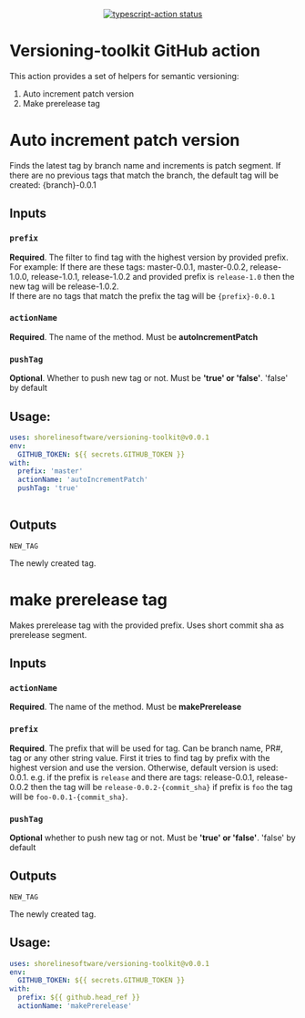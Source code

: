 <p align="center">
  <a href="https://github.com/shorelinesoftware/versioning-toolkit"><img alt="typescript-action status" src="https://github.com/shorelinesoftware/versioning-toolkit/workflows/on-master/badge.svg"></a>
</p>

# Versioning-toolkit GitHub action

This action provides a set of helpers for semantic versioning:

1) Auto increment patch version
2) Make prerelease tag

# Auto increment patch version

Finds the latest tag by branch name and increments is patch segment. If there are no previous tags that match the branch, the default tag will be created: {branch}-0.0.1

## Inputs 

### `prefix`

**Required**. The filter to find tag with the highest version by provided prefix.  
For example:
If there are these tags: master-0.0.1, master-0.0.2, release-1.0.0, release-1.0.1, release-1.0.2 and provided prefix is `release-1.0` then the new tag will be release-1.0.2.  
If there are no tags that match the prefix the tag will be `{prefix}-0.0.1`

### `actionName`

**Required**. The name of the method. Must be **autoIncrementPatch**

### `pushTag`

**Optional**. Whether to push new tag or not. Must be **'true' or 'false'**. 'false' by default

## Usage:

```yaml
uses: shorelinesoftware/versioning-toolkit@v0.0.1
env:
  GITHUB_TOKEN: ${{ secrets.GITHUB_TOKEN }}
with:
  prefix: 'master'
  actionName: 'autoIncrementPatch'
  pushTag: 'true'
  
```

## Outputs

`NEW_TAG`

The newly created tag.

# make prerelease tag

Makes prerelease tag with the provided prefix. Uses short commit sha as prerelease segment.

## Inputs


### `actionName`

**Required**. The name of the method. Must be **makePrerelease**

### `prefix`

**Required**. The prefix that will be used for tag. Can be branch name, PR#, tag or any other string value. First it tries to find tag by prefix with the highest version and use the version. Otherwise, default version is used: 0.0.1. e.g. if the prefix is `release` and there are tags: release-0.0.1, release-0.0.2 then the tag will be `release-0.0.2-{commit_sha}` if prefix is `foo` the tag will be `foo-0.0.1-{commit_sha}`.

### `pushTag`

**Optional** whether to push new tag or not. Must be **'true' or 'false'**. 'false' by default

## Outputs

`NEW_TAG`

The newly created tag.

## Usage:

```yaml
uses: shorelinesoftware/versioning-toolkit@v0.0.1
env:
  GITHUB_TOKEN: ${{ secrets.GITHUB_TOKEN }}
with:
  prefix: ${{ github.head_ref }}
  actionName: 'makePrerelease'
```
